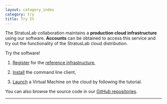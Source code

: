 ```yaml
---
layout: category_index
category: try
title: Try It
---
```


The StratusLab collaboration maintains a **production cloud
infrastructure** using our software.  **Accounts** can be
obtained to access this service and try out the functionality of the
StratusLab cloud distribution.

Try the software!

1. [Register](https://register.stratuslab.eu/register) for the [reference
      infrastructure](/try/2012/12/04/try-reference-cloud-infrastructures.html),

2. [Install](http://stratuslab.readthedocs.org/en/latest/user-guide/03-client-install.html)
      the command line client,

3. [Launch](http://stratuslab.readthedocs.org/en/latest/user-tutorial/index.html)
      a Virtual Machine on the cloud by following the tutorial.

You can also browse the source code in our [GitHub
repositories](https://github.com/StratusLab).

---------------
